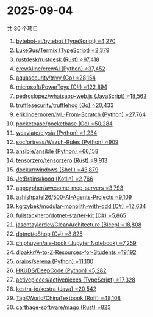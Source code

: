 # 2025-09-04

共 30 个项目

<!-- BEGIN GITHUB -->
<!-- 最后更新时间 2025-09-04 22:08:35 +0800 -->
1. [bytebot-ai/bytebot (TypeScript) ⭐4,270](https://github.com/bytebot-ai/bytebot)
1. [LukeGus/Termix (TypeScript) ⭐2,379](https://github.com/LukeGus/Termix)
1. [rustdesk/rustdesk (Rust) ⭐97,418](https://github.com/rustdesk/rustdesk)
1. [crewAIInc/crewAI (Python) ⭐37,452](https://github.com/crewAIInc/crewAI)
1. [aquasecurity/trivy (Go) ⭐28,154](https://github.com/aquasecurity/trivy)
1. [microsoft/PowerToys (C#) ⭐122,894](https://github.com/microsoft/PowerToys)
1. [pedroslopez/whatsapp-web.js (JavaScript) ⭐18,562](https://github.com/pedroslopez/whatsapp-web.js)
1. [trufflesecurity/trufflehog (Go) ⭐20,433](https://github.com/trufflesecurity/trufflehog)
1. [eriklindernoren/ML-From-Scratch (Python) ⭐27,764](https://github.com/eriklindernoren/ML-From-Scratch)
1. [pocketbase/pocketbase (Go) ⭐50,284](https://github.com/pocketbase/pocketbase)
1. [weaviate/elysia (Python) ⭐1,234](https://github.com/weaviate/elysia)
1. [socfortress/Wazuh-Rules (Python) ⭐909](https://github.com/socfortress/Wazuh-Rules)
1. [ansible/ansible (Python) ⭐66,158](https://github.com/ansible/ansible)
1. [tensorzero/tensorzero (Rust) ⭐9,913](https://github.com/tensorzero/tensorzero)
1. [dockur/windows (Shell) ⭐43,879](https://github.com/dockur/windows)
1. [JetBrains/koog (Kotlin) ⭐2,766](https://github.com/JetBrains/koog)
1. [appcypher/awesome-mcp-servers ⭐3,793](https://github.com/appcypher/awesome-mcp-servers)
1. [ashishpatel26/500-AI-Agents-Projects ⭐9,109](https://github.com/ashishpatel26/500-AI-Agents-Projects)
1. [kgrzybek/modular-monolith-with-ddd (C#) ⭐12,634](https://github.com/kgrzybek/modular-monolith-with-ddd)
1. [fullstackhero/dotnet-starter-kit (C#) ⭐5,865](https://github.com/fullstackhero/dotnet-starter-kit)
1. [jasontaylordev/CleanArchitecture (Bicep) ⭐18,808](https://github.com/jasontaylordev/CleanArchitecture)
1. [dotnet/eShop (C#) ⭐8,825](https://github.com/dotnet/eShop)
1. [chiphuyen/aie-book (Jupyter Notebook) ⭐7,259](https://github.com/chiphuyen/aie-book)
1. [dipakkr/A-to-Z-Resources-for-Students ⭐19,192](https://github.com/dipakkr/A-to-Z-Resources-for-Students)
1. [oraios/serena (Python) ⭐11,100](https://github.com/oraios/serena)
1. [HKUDS/DeepCode (Python) ⭐5,282](https://github.com/HKUDS/DeepCode)
1. [activepieces/activepieces (TypeScript) ⭐17,328](https://github.com/activepieces/activepieces)
1. [kestra-io/kestra (Java) ⭐20,542](https://github.com/kestra-io/kestra)
1. [TapXWorld/ChinaTextbook (Roff) ⭐48,108](https://github.com/TapXWorld/ChinaTextbook)
1. [carthage-software/mago (Rust) ⭐823](https://github.com/carthage-software/mago)
<!-- END GITHUB -->